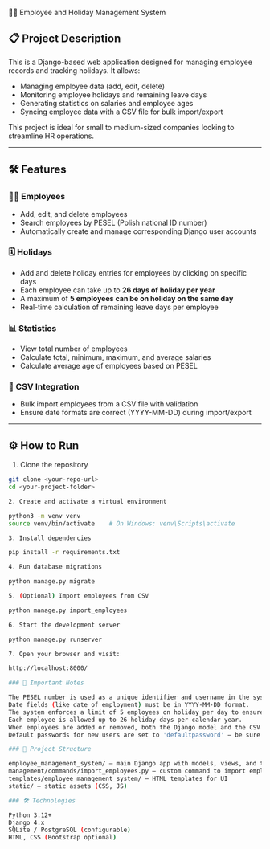 🧑‍💼 Employee and Holiday Management System

## 📋 Project Description

This is a Django-based web application designed for managing employee records and tracking holidays. It allows:

- Managing employee data (add, edit, delete)
- Monitoring employee holidays and remaining leave days
- Generating statistics on salaries and employee ages
- Syncing employee data with a CSV file for bulk import/export

This project is ideal for small to medium-sized companies looking to streamline HR operations.

---

## 🛠️ Features

### 👨‍💼 Employees
- Add, edit, and delete employees
- Search employees by PESEL (Polish national ID number)
- Automatically create and manage corresponding Django user accounts

### 🗓️ Holidays
- Add and delete holiday entries for employees by clicking on specific days
- Each employee can take up to **26 days of holiday per year**
- A maximum of **5 employees can be on holiday on the same day**
- Real-time calculation of remaining leave days per employee

### 📊 Statistics
- View total number of employees
- Calculate total, minimum, maximum, and average salaries
- Calculate average age of employees based on PESEL

### 📁 CSV Integration
- Bulk import employees from a CSV file with validation
- Ensure date formats are correct (YYYY-MM-DD) during import/export

---

## ⚙️ How to Run

1. Clone the repository
```bash
git clone <your-repo-url>
cd <your-project-folder>

2. Create and activate a virtual environment

python3 -m venv venv
source venv/bin/activate    # On Windows: venv\Scripts\activate

3. Install dependencies

pip install -r requirements.txt

4. Run database migrations

python manage.py migrate

5. (Optional) Import employees from CSV

python manage.py import_employees

6. Start the development server

python manage.py runserver

7. Open your browser and visit:

http://localhost:8000/

### 🚨 Important Notes

The PESEL number is used as a unique identifier and username in the system.
Date fields (like date of employment) must be in YYYY-MM-DD format.
The system enforces a limit of 5 employees on holiday per day to ensure adequate staffing.
Each employee is allowed up to 26 holiday days per calendar year.
When employees are added or removed, both the Django model and the CSV file (if used) must be kept synchronized manually or via custom scripts.
Default passwords for new users are set to 'defaultpassword' — be sure to change this for production.

### 📂 Project Structure

employee_management_system/ — main Django app with models, views, and templates
management/commands/import_employees.py — custom command to import employees from CSV
templates/employee_management_system/ — HTML templates for UI
static/ — static assets (CSS, JS)

### 🛠️ Technologies

Python 3.12+
Django 4.x
SQLite / PostgreSQL (configurable)
HTML, CSS (Bootstrap optional)
